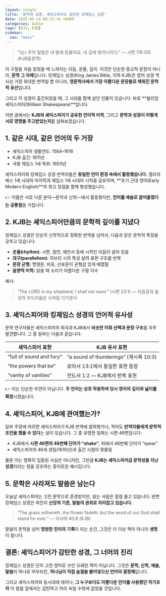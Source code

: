 ```yaml
---
layout: single
title: '문학과 성경, 셰익스피어도 감탄한 킹제임스 성경'
date: 2025-05-14 08:31:14 +0900
categories: bible
tags: [KJV, KJB]
sidebar:
  nav: "main"
---
```


> “(눈) 주의 말씀은 내 발에 등불이요, 내 길에 빛이니이다.”
> — 시편 119:105 (KJB흠정역)

이 구절을 처음 읽었을 때 느껴지는 리듬, 운율, 깊이. 이것은 단순한 종교적 문장이 아니라, **문학 그 자체**입니다. 킹제임스 성경(King James Bible, 이하 KJB)은 영어 성경 역사상 가장 위대한 번역일 뿐 아니라, **영문학사에서 가장 아름다운 문장들로 채워진 문학적 유산**입니다.

그리고 이 성경이 출간되었을 때, 그 시대를 함께 살던 인물이 있습니다.
바로 **윌리엄 셰익스피어(William Shakespeare)**입니다.

이번 글에서는 **KJB와 셰익스피어가 공유한 언어적 미학**, 그리고 **문학과 성경이 어떻게 서로 영향을 주고받았는지**를 살펴보겠습니다.

## 1. 같은 시대, 같은 언어의 두 거장

* 셰익스피어 생몰연도: 1564–1616
* KJB 출간: 1611년
* 국왕 제임스 1세 즉위: 1603년

셰익스피어와 킹제임스 성경 번역자들은 **동일한 언어 환경 속에서 활동했습니다.**
엘리자베스 1세 시대의 마지막과 제임스 1세 시대의 시작을 공유하며, **초기 근대 영어(Early Modern English)**의 최고 정점을 함께 형성했습니다.

👉 이들은 서로 다른 분야—문학과 신학—에서 활동했지만, **언어를 예술로 끌어올렸다는 공통점**을 가집니다.

## 2. KJB는 셰익스피어만큼의 문학적 깊이를 지녔다

킹제임스 성경은 단순히 신학적으로 정확한 번역을 넘어서, 다음과 같은 문학적 특징을 갖추고 있습니다:

* **운율(rhythm):** 시편, 잠언, 예언서 등에 시적인 리듬이 살아 있음
* **대구(parallelism):** 히브리 시의 특성 살려 표현 구조를 반복
* **문장 균형:** 명령문, 비유, 선포문이 균형감 있게 배열됨
* **음향적 미학:** 읽을 때 소리가 아름다운 구절 다수

예시:

> “The LORD is my shepherd; I shall not want.” (시편 23:1)
> — 리듬감과 음성의 부드러움은 시처럼 다가온다

## 3. 셰익스피어와 킹제임스 성경의 언어적 유사성

문학 연구자들은 셰익스피어의 희곡과 KJB에서 **비슷한 어휘 선택과 문장 구조**를 자주 발견합니다. 그 중 일부는 다음과 같습니다:

| 셰익스피어 표현                 | KJB 유사 표현                           |
| ------------------------ | ----------------------------------- |
| “full of sound and fury” | “a sound of thunderings” (계시록 10:3) |
| “the powers that be”     | 로마서 13:1에서 동일한 표현 등장                |
| “vanity of vanities”     | 전도서 1:2 — KJB에서 반복 표현               |

👉 이는 단순한 우연이 아닙니다. **두 언어는 상호 작용하며 당시 영어의 깊이와 넓이를 확장**시켰습니다.

## 4. 셰익스피어, KJB에 관여했는가?

일부 주장에 따르면 셰익스피어가 KJB 번역에 참여했거나, 적어도 **번역자들에게 문학적 조언을 했을 수 있다**는 설이 있습니다. 그 중 유명한 일화는 시편 46편입니다:

* KJB에서 **시편 46편의 46번째 단어가 “shake”**, 뒤에서 46번째 단어가 “spear”
* 셰익스피어의 46세 생일(1610년)과 출간 시점이 맞물림

물론 이는 명확히 입증된 사실은 아니지만, 그만큼 **KJB는 셰익스피어급 문학성을 지닌 성경**이라는 점을 강조하는 흥미로운 예시입니다.

## 5. 문학은 사라져도 말씀은 남는다

오늘날 셰익스피어는 고전 문학으로 존경받지만, 읽는 사람은 점점 줄고 있습니다. 반면 킹제임스 성경은 여전히 **신앙의 기준, 말씀의 권위로 자리잡고 있습니다.**

> “The grass withereth, the flower fadeth: but the word of our God shall stand for ever.”
> — 이사야 40:8 (KJB)

말씀이 문학을 넘어 **영원한 진리의 기록**이 되는 순간, 그것은 더 이상 책이 아니라 **생명**이 됩니다.

## 결론: 셰익스피어가 감탄한 성경, 그 너머의 진리

킹제임스 성경은 단지 고전 영어로 쓰인 오래된 책이 아닙니다.
그것은 **문학, 신학, 예술, 말씀**이 하나로 어우러진, **하나님이 직접 숨결을 불어넣으신 언어의 결정체**입니다.

그리고 셰익스피어와 동시대에 태어나, **그 누구보다도 아름다운 언어를 사용했던 작가조차**
이 말씀 앞에서는 감탄하고 머리 숙일 수밖에 없었을 것입니다.
